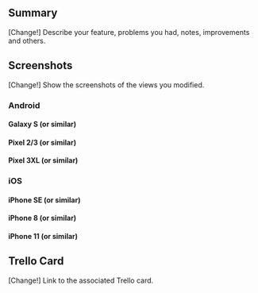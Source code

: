## Summary

[Change!] Describe your feature, problems you had, notes, improvements and others.

## Screenshots

[Change!] Show the screenshots of the views you modified.

### Android

#### Galaxy S (or similar)

#### Pixel 2/3 (or similar)

#### Pixel 3XL (or similar)

### iOS

#### iPhone SE (or similar)

#### iPhone 8 (or similar)

#### iPhone 11 (or similar)

## Trello Card

[Change!] Link to the associated Trello card.
